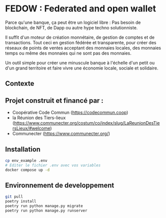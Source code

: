 # FEDOW : Federated and open wallet

Parce qu'une banque, ça peut être un logiciel libre :
Pas besoin de blockchain, de NFT, de Dapp ou autre hype techno solutionniste.

Il suffit d'un moteur de création monnétaire, de gestion de comptes et de transactions.
Tout ceci en gestion fédérée et transparente, pour créer des réseaux de points de ventes acceptant des monnaies locales,
des monnaies temps ou même des monnaies qui ne sont pas des monnaies.

Un outil simple pour créer une minuscule banque à l'échelle d'un petit ou d'un grand territoire et faire vivre une
économie locale, sociale et solidaire.

## Contexte

Projet construit et financé par :
- 
- Coopérative Code Commun (https://codecommun.coop)
- la Réunion des Tiers-lieux (https://www.communecter.org/costum/co/index/slug/LaReunionDesTiersLieux/#welcome)
- Communecter (https://www.communecter.org/)

## Installation 

```bash
cp env_example .env
# Editer le fichier .env avec vos variables
docker compose up -d
```

## Environnement de developpement

```bash
git pull
poetry install
poetry run python manage.py migrate
poetry run python manage.py runserver
```
